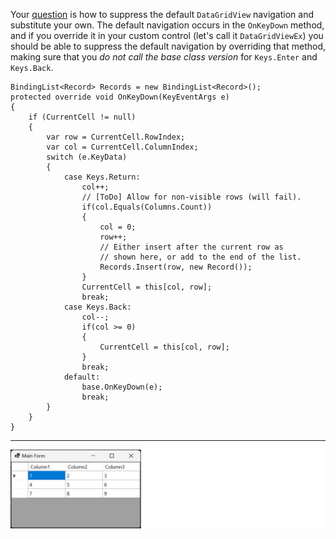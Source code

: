 Your [question](https://stackoverflow.com/q/74770247/5438626) is how to suppress the default `DataGridView` navigation and substitute your own. The default navigation occurs in the `OnKeyDown` method, and if you override it in your custom control (let's call it `DataGridViewEx`) you should be able to suppress the default navigation by overriding that method, making sure that you _do not call the base class version_ for `Keys.Enter` and `Keys.Back`.

    BindingList<Record> Records = new BindingList<Record>();
    protected override void OnKeyDown(KeyEventArgs e)
    {
        if (CurrentCell != null)
        {
            var row = CurrentCell.RowIndex;
            var col = CurrentCell.ColumnIndex;
            switch (e.KeyData)
            {
                case Keys.Return:
                    col++;
                    // [ToDo] Allow for non-visible rows (will fail).
                    if(col.Equals(Columns.Count))
                    {
                        col = 0;
                        row++;
                        // Either insert after the current row as
                        // shown here, or add to the end of the list.
                        Records.Insert(row, new Record());
                    }
                    CurrentCell = this[col, row];
                    break;
                case Keys.Back:
                    col--;
                    if(col >= 0)
                    {
                        CurrentCell = this[col, row];
                    }
                    break;
                default:
                    base.OnKeyDown(e);
                    break;
            }
        }
    }

***

[![screenshot][1]][1]


  [1]: https://github.com/IVSoftware/current-cell-focus/blob/master/current-cell-focus/Screenshots/screenshot.png